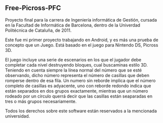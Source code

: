 ## Free-Picross-PFC

Proyecto final para la carrera de Ingeniería informática de Gestión, cursada en la Facultad de Informática de Barcelona, dentro de la Univerdad Politécnica de Cataluña, de 2011.

Este fue mi primer proyecto trabajando en Android, y es más una prueba de concepto que un Juego. Está basado en el juego para Nintendo DS, Picross 3D.

El juego incluye una serie de escenarios en los que el jugador debe completar cada nivel destruyendo bloques, cual buscaminas estilo 3D. Teniendo en cuenta siempre la línea normal del número que se esté observando, dicho número representa el número de casillas que deben romperse dentro de esa fila. Un numero sin reborde implica que el número completo de casillas es adyacente, uno con reborde redondo indica que están separados en dos grupos exactamente, mientras que un número rodeado por un círculo querrá decir que las casillas están seaparadas en tres o más grupos necesariamente.

Todos los derechos sobre este software están reservados a la mencionada universidad.

